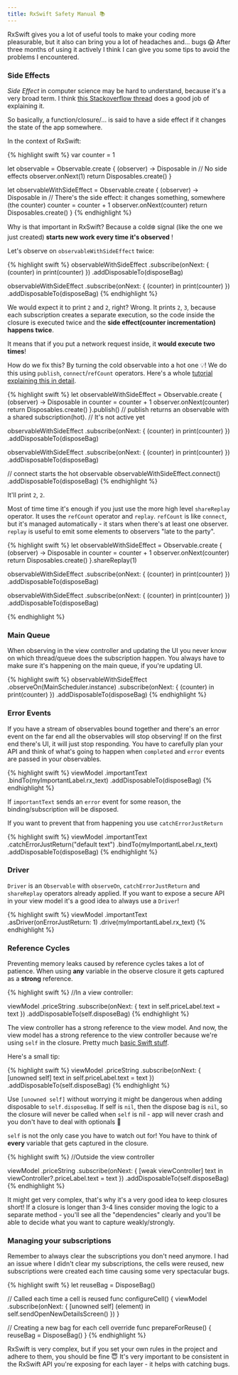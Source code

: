 ```yaml
---
title: RxSwift Safety Manual 📚
---
```


RxSwift gives you a lot of useful tools to make your coding more pleasurable, but it also can bring you a lot of headaches and... bugs 😱 After three months of using it actively I think I can give you some tips to avoid the problems I encountered.

### Side Effects

*Side Effect* in computer science may be hard to understand, because it's a very broad term. I think [this Stackoverflow thread](http://softwareengineering.stackexchange.com/questions/40297/what-is-a-side-effect) does a good job of explaining it.

So basically, a function/closure/... is said to have a side effect if it changes the state of the app somewhere.

In the context of RxSwift:

{% highlight swift %}
var counter = 1

let observable = Observable<Int>.create { (observer) -> Disposable in
   // No side effects
   observer.onNext(1)
   return Disposables.create()
}

let observableWithSideEffect = Observable<Int>.create { (observer) -> Disposable in
   // There's the side effect: it changes something, somewhere (the counter)
   counter = counter + 1
   observer.onNext(counter)
   return Disposables.create()
}
{% endhighlight %}

Why is that important in RxSwift? Because a cold❄️ signal (like the one we just created) **starts new work every time it's observed** !

Let's observe on `observableWithSideEffect` twice:

{% highlight swift %}
 observableWithSideEffect
     .subscribe(onNext: { (counter) in
         print(counter)
     })
 .addDisposableTo(disposeBag)
 
 observableWithSideEffect
     .subscribe(onNext: { (counter) in
         print(counter)
     })
 .addDisposableTo(disposeBag)
{% endhighlight %}

We would expect it to print `2` and `2`, right? Wrong. It prints `2`, `3`, because each subscription creates a separate execution, so the code inside the closure is executed twice and the **side effect(counter incrementation) happens twice**.

It means that if you put a network request inside, it **would execute two times**!

How do we fix this? By turning the cold observable into a hot one 💡! We do this using `publish`, `connect`/`refCount` operators. Here's a whole [tutorial explaining this in detail](http://www.tailec.com/blog/understanding-publish-connect-refcount-share).

{% highlight swift %}
let observableWithSideEffect = Observable<Int>.create { (observer) -> Disposable in
 counter = counter + 1
 observer.onNext(counter)
 return Disposables.create()
}.publish()
// publish returns an observable with a shared subscription(hot).
// It's not active yet

observableWithSideEffect
 .subscribe(onNext: { (counter) in
     print(counter)
 })
.addDisposableTo(disposeBag)

observableWithSideEffect
 .subscribe(onNext: { (counter) in
     print(counter)
 })
.addDisposableTo(disposeBag)

// connect starts the hot observable
observableWithSideEffect.connect()
.addDisposableTo(disposeBag)
{% endhighlight %}

It'll print `2`, `2`.

Most of time time it's enough if you just use the more high level `shareReplay` operator. It uses the `refCount` operator and `replay`. `refCount` is like `connect`, but it's managed automatically - it stars when there's at least one observer. `replay` is useful to emit some elements to observers "late to the party".

{% highlight swift %}
let observableWithSideEffect = Observable<Int>.create { (observer) -> Disposable in
 counter = counter + 1
 observer.onNext(counter)
 return Disposables.create()
}.shareReplay(1)

observableWithSideEffect
 .subscribe(onNext: { (counter) in
     print(counter)
 })
.addDisposableTo(disposeBag)

observableWithSideEffect
 .subscribe(onNext: { (counter) in
     print(counter)
 })
.addDisposableTo(disposeBag)

{% endhighlight %}

### Main Queue

When observing in the view controller and updating the UI you never know on which thread/queue does the  subscription happen. You always have to make sure it's happening on the main queue, if you're updating UI.

{% highlight swift %}
observableWithSideEffect
    .observeOn(MainScheduler.instance)
    .subscribe(onNext: { (counter) in
        print(counter)
    })
.addDisposableTo(disposeBag)
{% endhighlight %}

### Error Events

If you have a stream of observables bound together and there's an error event on the far end all the observables will stop observing! If on the first end there's UI, it will just stop responding. You have to carefully plan your API and think of what's going to happen when `completed` and `error` events are passed in your observables.

{% highlight swift %}
viewModel
.importantText
.bindTo(myImportantLabel.rx_text)
.addDisposableTo(disposeBag)
{% endhighlight %}

If `importantText` sends an `error` event for some reason, the binding/subscription will be disposed.

If you want to prevent that from happening you use `catchErrorJustReturn`

{% highlight swift %}
viewModel
.importantText
.catchErrorJustReturn("default text")
.bindTo(myImportantLabel.rx_text)
.addDisposableTo(disposeBag)
{% endhighlight %}

### Driver

`Driver` is an `Observable` with `observeOn`, `catchErrorJustReturn` and `shareReplay` operators already applied. If you want to expose a secure API in your view model it's a good idea to always use a `Driver`! 

{% highlight swift %}
viewModel
.importantText
.asDriver(onErrorJustReturn: 1)
.drive(myImportantLabel.rx_text)
{% endhighlight %}

### Reference Cycles

Preventing memory leaks caused by reference cycles takes a lot of patience. When using **any** variable in the observe closure it gets captured as a **strong** reference.

{% highlight swift %}
//In a view controller:

viewModel
	.priceString
    .subscribe(onNext: { text in
       self.priceLabel.text = text
    })
    .addDisposableTo(self.disposeBag)
{% endhighlight %}

The view controller has a strong reference to the view model. And now, the view model has a strong reference to the view controller because we're using `self` in the closure. Pretty much [basic Swift stuff](http://krakendev.io/blog/weak-and-unowned-references-in-swift).

Here's a small tip:

{% highlight swift %}
viewModel
	.priceString
    .subscribe(onNext: { [unowned self] text in
       self.priceLabel.text = text
    })
    .addDisposableTo(self.disposeBag)
{% endhighlight %}

Use `[unowned self]` without worrying it might be dangerous when adding disposable to `self.disposeBag`. If self is `nil`, then the dispose bag is `nil`, so the closure will never be called when `self` is nil - app will never crash and you don't have to deal with optionals 🤗

`self` is not the only case you have to watch out for! You have to think of **every** variable that gets captured in the closure. 

{% highlight swift %}
//Outside the view controller

viewModel
	.priceString
    .subscribe(onNext: { [weak viewController] text in
       viewController?.priceLabel.text = text
    })
    .addDisposableTo(self.disposeBag)
{% endhighlight %}

It might get very complex, that's why it's a very good idea to keep closures short! If a closure is longer than 3-4 lines consider moving the logic to a separate method - you'll see all the "dependencies" clearly and you'll be able to decide what you want to capture weakly/strongly.

### Managing your subscriptions

Remember to always clear the subscriptions you don't need anymore. I had an issue where I didn't clear my subscriptions, the cells were reused, new subscriptions were created each time causing some very spectacular bugs.

{% highlight swift %}
let reuseBag = DisposeBag()

// Called each time a cell is reused
func configureCell() {
  viewModel
  .subscribe(onNext: { [unowned self] (element) in
                self.sendOpenNewDetailsScreen()
            })
}


// Creating a new bag for each cell
override func prepareForReuse() {
  reuseBag = DisposeBag()
}
{% endhighlight %}

RxSwift is very complex, but if you set your own rules in the project and adhere to them, you should be fine 😇 It's very important to be consistent in the RxSwift API you're exposing for each layer - it helps with catching bugs.
